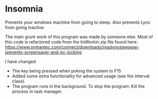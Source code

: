 # Insomnia

Prevents your windows machine from going to sleep. Also prevents Lync from going inactive.

The main grunt work of this program was made by someone else. Most of this code is refactored code from the ImWorkin.zip file found here:
https://www.symantec.com/connect/downloads/readynosleepexe-prevents-screensaver-and-pc-locking

I have changed
- The key being pressed when poking the system to F15
- Added some extra functionality for advanced usage (see the interval class).
- The program runs in the background. To stop the program: Kill the process in task manager.
